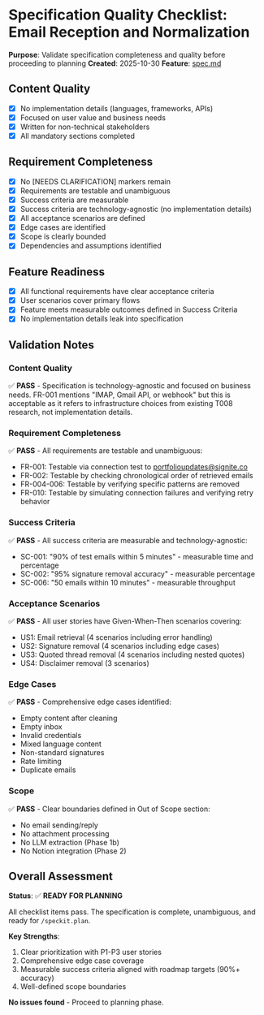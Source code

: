 # Specification Quality Checklist: Email Reception and Normalization

**Purpose**: Validate specification completeness and quality before proceeding to planning
**Created**: 2025-10-30
**Feature**: [spec.md](../spec.md)

## Content Quality

- [x] No implementation details (languages, frameworks, APIs)
- [x] Focused on user value and business needs
- [x] Written for non-technical stakeholders
- [x] All mandatory sections completed

## Requirement Completeness

- [x] No [NEEDS CLARIFICATION] markers remain
- [x] Requirements are testable and unambiguous
- [x] Success criteria are measurable
- [x] Success criteria are technology-agnostic (no implementation details)
- [x] All acceptance scenarios are defined
- [x] Edge cases are identified
- [x] Scope is clearly bounded
- [x] Dependencies and assumptions identified

## Feature Readiness

- [x] All functional requirements have clear acceptance criteria
- [x] User scenarios cover primary flows
- [x] Feature meets measurable outcomes defined in Success Criteria
- [x] No implementation details leak into specification

## Validation Notes

### Content Quality
✅ **PASS** - Specification is technology-agnostic and focused on business needs. FR-001 mentions "IMAP, Gmail API, or webhook" but this is acceptable as it refers to infrastructure choices from existing T008 research, not implementation details.

### Requirement Completeness
✅ **PASS** - All requirements are testable and unambiguous:
- FR-001: Testable via connection test to portfolioupdates@signite.co
- FR-002: Testable by checking chronological order of retrieved emails
- FR-004-006: Testable by verifying specific patterns are removed
- FR-010: Testable by simulating connection failures and verifying retry behavior

### Success Criteria
✅ **PASS** - All success criteria are measurable and technology-agnostic:
- SC-001: "90% of test emails within 5 minutes" - measurable time and percentage
- SC-002: "95% signature removal accuracy" - measurable percentage
- SC-006: "50 emails within 10 minutes" - measurable throughput

### Acceptance Scenarios
✅ **PASS** - All user stories have Given-When-Then scenarios covering:
- US1: Email retrieval (4 scenarios including error handling)
- US2: Signature removal (4 scenarios including edge cases)
- US3: Quoted thread removal (4 scenarios including nested quotes)
- US4: Disclaimer removal (3 scenarios)

### Edge Cases
✅ **PASS** - Comprehensive edge cases identified:
- Empty content after cleaning
- Empty inbox
- Invalid credentials
- Mixed language content
- Non-standard signatures
- Rate limiting
- Duplicate emails

### Scope
✅ **PASS** - Clear boundaries defined in Out of Scope section:
- No email sending/reply
- No attachment processing
- No LLM extraction (Phase 1b)
- No Notion integration (Phase 2)

## Overall Assessment

**Status**: ✅ **READY FOR PLANNING**

All checklist items pass. The specification is complete, unambiguous, and ready for `/speckit.plan`.

**Key Strengths**:
1. Clear prioritization with P1-P3 user stories
2. Comprehensive edge case coverage
3. Measurable success criteria aligned with roadmap targets (90%+ accuracy)
4. Well-defined scope boundaries

**No issues found** - Proceed to planning phase.
